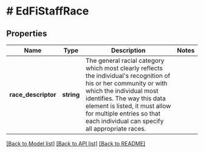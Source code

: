 # # EdFiStaffRace

## Properties

Name | Type | Description | Notes
------------ | ------------- | ------------- | -------------
**race_descriptor** | **string** | The general racial category which most clearly reflects the individual&#39;s recognition of his or her community or with which the individual most identifies. The way this data element is listed, it must allow for multiple entries so that each individual can specify all appropriate races. |

[[Back to Model list]](../../README.md#models) [[Back to API list]](../../README.md#endpoints) [[Back to README]](../../README.md)
